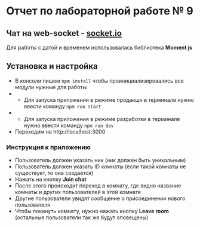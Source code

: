 # Отчет по лабораторной работе № 9

## Чат на web-socket - [socket.io](https://socket.io)

Для работы с датой и временем использовалась библиотека **Moment js**

## Установка и настройка
- В консоли пишем `npm install` чтобы проинициализировались все модули нужные для работы
- - Для запуска приложения в режиме продакшн в терминале нужно ввести команду `npm run start`
- - Для запуска приложения в режиме разработки в терминале нужно ввести команду `npm run dev`
- Переходим на http://localhost:3000

### Инструкция к приложению
- Пользователь должен указать ник (ник должен быть уникальным)
- Пользователь должен указать ID комнаты (если такой комнаты не существует, то она создается)
- Нажать на кнопку **Join chat**
- После этого происходит переход в комнату, где видно название комнаты и других пользователей в этой комнате
- Другие пользователи увидят сообщение о присоединении нового пользователя
- Чтобы покинуть комнату, нужно нажать кнопку **Leave room** (остальные пользователи так же будут оповещены)



